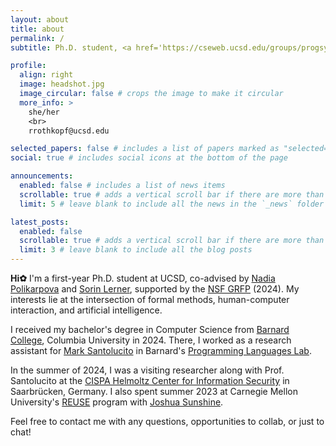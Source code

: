 ```yaml
---
layout: about
title: about
permalink: /
subtitle: Ph.D. student, <a href='https://cseweb.ucsd.edu/groups/progsys/'>Programming Systems Group @ UC San Diego</a>

profile:
  align: right
  image: headshot.jpg
  image_circular: false # crops the image to make it circular
  more_info: >
    she/her
    <br>
    rrothkopf@ucsd.edu

selected_papers: false # includes a list of papers marked as "selected={true}"
social: true # includes social icons at the bottom of the page

announcements:
  enabled: false # includes a list of news items
  scrollable: true # adds a vertical scroll bar if there are more than 3 news items
  limit: 5 # leave blank to include all the news in the `_news` folder

latest_posts:
  enabled: false
  scrollable: true # adds a vertical scroll bar if there are more than 3 new posts items
  limit: 3 # leave blank to include all the blog posts
---
```


**Hi✿** I'm a first-year Ph.D. student at UCSD, co-advised by [Nadia Polikarpova](https://cseweb.ucsd.edu/~npolikarpova/) and [Sorin Lerner](https://cseweb.ucsd.edu/~lerner/), supported by the [NSF GRFP](https://www.nsfgrfp.org/) (2024).
My interests lie at the intersection of formal methods, human-computer interaction, and artificial intelligence.

I received my bachelor's degree in Computer Science from [Barnard College](https://barnard.edu/), Columbia University in 2024.
There, I worked as a research assistant for [Mark Santolucito](https://www.marksantolucito.com/index.html) in Barnard's [Programming Languages Lab](https://barnard-pl-labs.github.io/).

In the summer of 2024, I was a visiting researcher along with Prof. Santolucito at the [CISPA Helmoltz Center for Information Security](https://cispa.de/en) in Saarbrücken, Germany.
I also spent summer 2023 at Carnegie Mellon University's [REUSE](https://www.cmu.edu/scs/s3d/reuse/) program with [Joshua Sunshine](https://www.cs.cmu.edu/~jssunshi/).

Feel free to contact me with any questions, opportunities to collab, or just to chat!